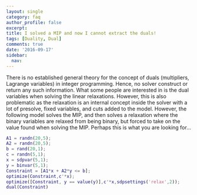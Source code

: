 ```yaml
---
layout: single
category: faq
author_profile: false
excerpt: 
title: I solved a MIP and now I cannot extract the duals!
tags: [Duality, Dual]
comments: true
date: '2016-09-17'
sidebar:
  nav:
---
```


There is no established general theory for the concept of duals (multipliers, Lagrange variables) in integer programming. Hence, no solver construct or return any such information. What some people are interested in is the dual variables when solving the linear relaxations. However, this is also problematic as the relaxation is an internal concept inside the solver with a lot of presolve, fixed variables, and cuts added to the model. However, the following model solves the MIP, and then solves a relaxation where the binary variables are relaxed from being binary, but forced to take on the value found when solving the MIP. Perhaps this is what you are looking for...

````matlab
A1 = randn(20,5);
A2 = randn(20,5);
b = rand(20,1);
c = randn(5,1);
x = sdpvar(5,1);
y = binvar(5,1);
Constraint = [A1*x + A2*y <= b];
optimize(Constraint,c'*x);
optimize([Constraint, y == value(y)],c'*x,sdpsettings('relax',2));
dual(Constraint)
````
